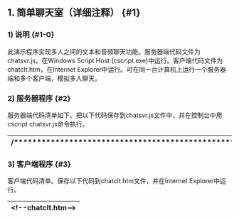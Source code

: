 ## 1\. 简单聊天室（详细注释） {#1}

### 1) 说明 {#1-0}

此演示程序实现多人之间的文本和音频聊天功能。服务器端代码文件为chatsvr.js，在Windows Script Host (cscript.exe)中运行。客户端代码文件为chatclt.htm，在Internet Explorer中运行。可在同一台计算机上运行一个服务器端和多个客户端，模拟多人聊天。

### 2) 服务器程序 {#2}

服务器端代码清单如下。把以下代码保存到chatsvr.js文件中，并在控制台中用cscript chatsvr.js命令执行。

| /**************************************************** |
| --- |

### 3) 客户端程序 {#3}

客户端代码清单。保存以下代码到chatclt.htm文件，并在Internet Explorer中运行。

| &lt;!--chatclt.htm--&gt; |
| --- |